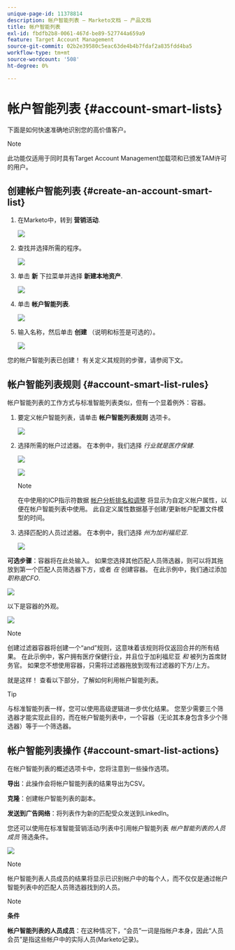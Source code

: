 ```yaml
---
unique-page-id: 11378814
description: 帐户智能列表 — Marketo文档 — 产品文档
title: 帐户智能列表
exl-id: fbdfb2b8-0061-467d-be89-527744a659a9
feature: Target Account Management
source-git-commit: 02b2e39580c5eac63de4b4b7fdaf2a835fdd4ba5
workflow-type: tm+mt
source-wordcount: '508'
ht-degree: 0%

---
```


# 帐户智能列表 {#account-smart-lists}

下面是如何快速准确地识别您的高价值客户。

>[!NOTE]
>
>此功能仅适用于同时具有Target Account Management加载项和已颁发TAM许可的用户。

## 创建帐户智能列表 {#create-an-account-smart-list}

1. 在Marketo中，转到 **营销活动**.

   ![](assets/account-smart-lists-1.png)

1. 查找并选择所需的程序。

   ![](assets/account-smart-lists-2.png)

1. 单击 **新** 下拉菜单并选择 **新建本地资产**.

   ![](assets/account-smart-lists-3.png)

1. 单击 **帐户智能列表**.

   ![](assets/account-smart-lists-4.png)

1. 输入名称，然后单击 **创建** （说明和标签是可选的）。

   ![](assets/account-smart-lists-5.png)

您的帐户智能列表已创建！ 有关定义其规则的步骤，请参阅下文。

## 帐户智能列表规则 {#account-smart-list-rules}

帐户智能列表的工作方式与标准智能列表类似，但有一个显着例外：容器。

1. 要定义帐户智能列表，请单击 **帐户智能列表规则** 选项卡。

   ![](assets/account-smart-lists-6.png)

1. 选择所需的帐户过滤器。 在本例中，我们选择 _行业就是医疗保健_.

   ![](assets/account-smart-lists-7.png)

   ![](assets/account-smart-lists-8.png)

   >[!NOTE]
   >
   >在中使用的ICP指示符数据 [帐户分析排名和调整](/help/marketo/product-docs/target-account-management/account-profiling/account-profiling-ranking-and-tuning.md) 将显示为自定义帐户属性，以便在帐户智能列表中使用。 此自定义属性数据基于创建/更新帐户配置文件模型的时间。

1. 选择匹配的人员过滤器。 在本例中，我们选择 _州为加利福尼亚_.

   ![](assets/account-smart-lists-9.png)

**可选步骤**：容器将在此处输入。 如果您选择其他匹配人员筛选器，则可以将其拖放到第一个匹配人员筛选器下方，或者 _在_ 创建容器。 在此示例中，我们通过添加 _职称是CFO_.

![](assets/account-smart-lists-10.png)

以下是容器的外观。

![](assets/account-smart-lists-11.png)

>[!NOTE]
>
>创建过滤器容器将创建一个“and”规则，这意味着该规则将仅返回合并的所有结果。 在此示例中，客户拥有医疗保健行业，并且位于加利福尼亚 _和_ 被列为首席财务官。 如果您不想使用容器，只需将过滤器拖放到现有过滤器的下方/上方。

就是这样！ 查看以下部分，了解如何利用帐户智能列表。

>[!TIP]
>
>与标准智能列表一样，您可以使用高级逻辑进一步优化结果。 您至少需要三个筛选器才能实现此目的，而在帐户智能列表中，一个容器（无论其本身包含多少个筛选器）等于一个筛选器。

## 帐户智能列表操作 {#account-smart-list-actions}

在帐户智能列表的概述选项卡中，您将注意到一些操作选项。

**导出**：此操作会将帐户智能列表的结果导出为CSV。

**克隆**：创建帐户智能列表的副本。

**发送到广告网络**：将列表作为新的匹配受众发送到LinkedIn。

您还可以使用在标准智能营销活动/列表中引用帐户智能列表 _帐户智能列表的人员成员_ 筛选条件。

![](assets/account-smart-lists-12.png)

>[!NOTE]
>
>帐户智能列表人员成员的结果将显示已识别帐户中的每个人，而不仅仅是通过帐户智能列表中的匹配人员筛选器找到的人员。

>[!NOTE]
>
>**条件**
>
>**帐户智能列表的人员成员**：在这种情况下，“会员”一词是指帐户本身，因此“人员会员”是指这些帐户中的实际人员(Marketo记录)。

